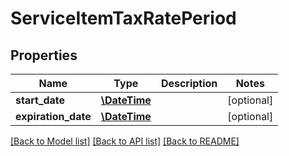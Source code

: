# ServiceItemTaxRatePeriod

## Properties
Name | Type | Description | Notes
------------ | ------------- | ------------- | -------------
**start_date** | [**\DateTime**](Date.md) |  | [optional] 
**expiration_date** | [**\DateTime**](Date.md) |  | [optional] 

[[Back to Model list]](../README.md#documentation-for-models) [[Back to API list]](../README.md#documentation-for-api-endpoints) [[Back to README]](../README.md)


